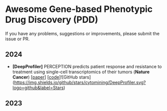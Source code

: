 # Awesome Gene-based Phenotypic Drug Discovery (PDD)

If you have any problems, suggestions or improvements, please submit the issue or PR.

## 2024
- <a name=""></a>**[DeepProfiler]** PERCEPTION predicts patient response and resistance to treatment using single-cell transcriptomics of their tumors (**Nature Cancer**) [[paper]([https://www.nature.com/articles/s41467-024-45999-1](https://www.nature.com/articles/s43018-024-00756-7))] [[code]([https://github.com/cytomining/DeepProfiler](https://github.com/ruppinlab/PERCEPTION))]![GitHub stars](https://img.shields.io/github/stars/cytomining/DeepProfiler.svg?logo=github&label=Stars)



## 2023

